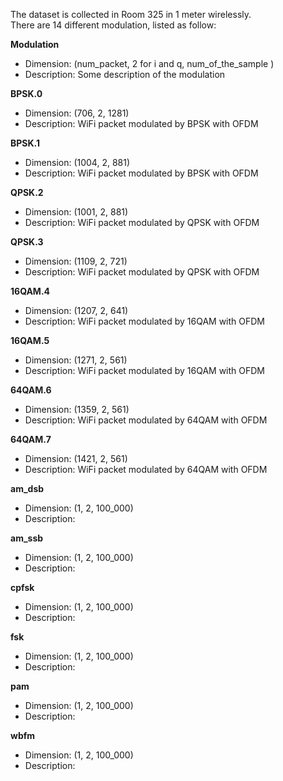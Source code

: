 The dataset is collected in Room 325 in 1 meter wirelessly.  
There are 14 different modulation, listed as follow:  

**Modulation**  
- Dimension: (num_packet, 2 for i and q, num_of_the_sample )  
- Description: Some description of the modulation  

**BPSK.0**  
- Dimension: (706, 2, 1281)  
- Description: WiFi packet modulated by BPSK with OFDM  

**BPSK.1**  
- Dimension: (1004, 2, 881)  
- Description: WiFi packet modulated by BPSK with OFDM  

**QPSK.2**  
- Dimension: (1001, 2, 881)  
- Description: WiFi packet modulated by QPSK with OFDM  

**QPSK.3**  
- Dimension: (1109, 2, 721)  
- Description: WiFi packet modulated by QPSK with OFDM  

**16QAM.4**  
- Dimension: (1207, 2, 641)  
- Description: WiFi packet modulated by 16QAM with OFDM  

**16QAM.5**  
- Dimension: (1271, 2, 561)  
- Description: WiFi packet modulated by 16QAM with OFDM  

**64QAM.6**  
- Dimension: (1359, 2, 561)  
- Description: WiFi packet modulated by 64QAM with OFDM  

**64QAM.7**  
- Dimension: (1421, 2, 561)  
- Description: WiFi packet modulated by 64QAM with OFDM  

**am_dsb**  
- Dimension: (1, 2, 100_000)  
- Description:   

**am_ssb**  
- Dimension: (1, 2, 100_000)  
- Description:   

**cpfsk**  
- Dimension: (1, 2, 100_000)  
- Description:   

**fsk**  
- Dimension: (1, 2, 100_000)  
- Description:   

**pam**  
- Dimension: (1, 2, 100_000)  
- Description:   

**wbfm**  
- Dimension: (1, 2, 100_000)  
- Description:   
